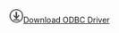 ![Download](../ssdt/media/download.png)[Download ODBC Driver](../connect/odbc/download-odbc-driver-for-sql-server.md)
